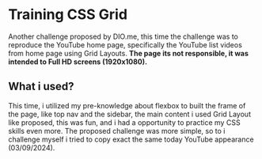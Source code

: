 # Training CSS Grid

Another challenge proposed by DIO.me, this time the challenge was to reproduce the YouTube home page, specifically the YouTube list videos from home page using Grid Layouts. 
**The page its not responsible, it was intended to Full HD screens (1920x1080).**


## What i used?
This time, i utilized my pre-knowledge about flexbox to built the frame of the page, like top nav and the sidebar, the main content i used Grid Layout like proposed, this was fun, and i had a opportunity to practice my CSS skills even more. The proposed challenge was more simple, so to i challenge myself i tried to copy exact the same today YouTube appearance (03/09/2024).
